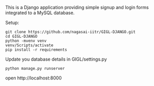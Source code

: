 This is a Django application providing simple signup and login forms integrated to a MySQL database.

Setup:
```
git clone https://github.com/nagasai-iitr/GIGL-DJANGO.git
cd GIGL-DJANGO
python -mvenv venv
venv/Scripts/activate
pip install -r requirements
```
Update you database details in GIGL/settings.py
```
python manage.py runserver
```
open http://localhost:8000
